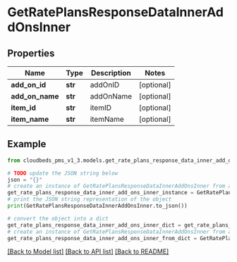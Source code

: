 # GetRatePlansResponseDataInnerAddOnsInner


## Properties

Name | Type | Description | Notes
------------ | ------------- | ------------- | -------------
**add_on_id** | **str** | addOnID | [optional] 
**add_on_name** | **str** | addOnName | [optional] 
**item_id** | **str** | itemID | [optional] 
**item_name** | **str** | itemName | [optional] 

## Example

```python
from cloudbeds_pms_v1_3.models.get_rate_plans_response_data_inner_add_ons_inner import GetRatePlansResponseDataInnerAddOnsInner

# TODO update the JSON string below
json = "{}"
# create an instance of GetRatePlansResponseDataInnerAddOnsInner from a JSON string
get_rate_plans_response_data_inner_add_ons_inner_instance = GetRatePlansResponseDataInnerAddOnsInner.from_json(json)
# print the JSON string representation of the object
print(GetRatePlansResponseDataInnerAddOnsInner.to_json())

# convert the object into a dict
get_rate_plans_response_data_inner_add_ons_inner_dict = get_rate_plans_response_data_inner_add_ons_inner_instance.to_dict()
# create an instance of GetRatePlansResponseDataInnerAddOnsInner from a dict
get_rate_plans_response_data_inner_add_ons_inner_from_dict = GetRatePlansResponseDataInnerAddOnsInner.from_dict(get_rate_plans_response_data_inner_add_ons_inner_dict)
```
[[Back to Model list]](../README.md#documentation-for-models) [[Back to API list]](../README.md#documentation-for-api-endpoints) [[Back to README]](../README.md)


